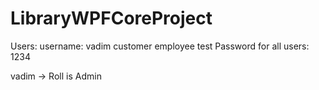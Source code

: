 # LibraryWPFCoreProject
Users:
username:
vadim
customer
employee
test
Password for all users:
1234

vadim -> Roll is Admin
